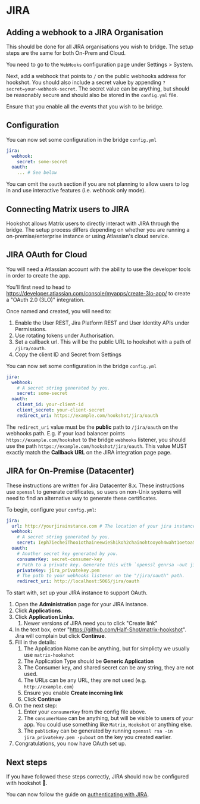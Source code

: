 # JIRA

## Adding a webhook to a JIRA Organisation

This should be done for all JIRA organisations you wish to bridge. The setup steps are the same for both On-Prem and Cloud.

You need to go to the `WebHooks` configuration page under Settings > System.

Next, add a webhook that points to `/` on the public webhooks address for hookshot. You should also include a
secret value by appending `?secret=your-webhook-secret`. The secret value can be anything, but should
be reasonably secure and should also be stored in the `config.yml` file.

Ensure that you enable all the events that you wish to be bridge.


## Configuration

You can now set some configuration in the bridge `config.yml`

```yaml
jira:
  webhook:
    secret: some-secret
  oauth:
    ... # See below
```

You can omit the `oauth` section if you are not planning to allow users to log in and use interactive features (i.e. webhook only mode).

## Connecting Matrix users to JIRA

Hookshot allows Matrix users to directly interact with JIRA through the bridge. The setup process differs
depending on whether you are running a on-premise/enterprise instance or using Atlassian's cloud service.

## JIRA OAuth for Cloud

You will need a Atlassian account with the ability to use the developer tools in order to create the app.

You'll first need to head to https://developer.atlassian.com/console/myapps/create-3lo-app/ to create a
"OAuth 2.0 (3LO)" integration.

Once named and created, you will need to:
  1. Enable the User REST, Jira Platform REST and User Identity APIs under Permissions.
  2. Use rotating tokens under Authorisation.
  3. Set a callback url. This will be the public URL to hookshot with a path of `/jira/oauth`.
  4. Copy the client ID and Secret from Settings

You can now set some configuration in the bridge `config.yml`

```yaml
jira:
  webhook:
    # A secret string generated by you.
    secret: some-secret
  oauth:
    client_id: your-client-id
    client_secret: your-client-secret
    redirect_uri: https://example.com/hookshot/jira/oauth
```

The `redirect_uri` value must be the **public** path to `/jira/oauth` on the webhooks path. E.g. if your load balancer
points `https://example.com/hookshot` to the bridge `webhooks` listener, you should use the path `https://example.com/hookshot/jira/oauth`.
This value MUST exactly match the **Callback URL** on the JIRA integration page page.


## JIRA for On-Premise (Datacenter)

These instructions are written for Jira Datacenter 8.x.
These instructions use `openssl` to generate certificates, so users on non-Unix systems will need to find an alternative way to generate these certificates.

To begin, configure your `config.yml`:


```yaml
jira:
  url: http://yourjirainstance.com # The location of your jira instance.
  webhook:
    # A secret string generated by you.
    secret: Ieph7iecheiThoo1othaineewieSh1koh2chainohtooyoh4waht1oetoaSoh6oh
  oauth:
    # Another secret key generated by you.
    consumerKey: secret-consumer-key
    # Path to a private key. Generate this with `openssl genrsa -out jira_privatekey.pem 4096`
    privateKey: jira_privatekey.pem
    # The path to your webhooks listener on the "/jira/oauth" path.
    redirect_uri: http://localhost:5065/jira/oauth
```
To start with, set up your JIRA instance to support OAuth.


1. Open the **Administration** page for your JIRA instance.
2. Click **Applications**.
3. Click **Application Links**.
   1. Newer versions of JIRA need you to click "Create link"
4. In the text box, enter "https://github.com/Half-Shot/matrix-hookshot". Jira will complain but click **Continue**.
5. Fill in the details:
   1. The Application Name can be anything, but for simplicty we usually use `matrix-hookshot`
   2. The Application Type should be **Generic Application**
   3. The Consumer key, and shared secret can be any string, they are not used.
   4. The URLs can be any URL, they are not used (e.g. `http://example.com`)
   5. Ensure you enable **Create incoming link**
   6. Click **Continue**
6. On the next step:
   1. Enter your `consumerKey` from the config file above.
   2. The `consumerName` can be anything, but will be visible to users of your app. You could use something like `Matrix`, `Hookshot` or anything else.
   3. The `publicKey` can be generated by running `openssl rsa -in jira_privatekey.pem -pubout` on the key you created earlier.
7. Congratulations, you now have OAuth set up.

## Next steps

If you have followed these steps correctly, JIRA should now be configured with hookshot 🥳.

You can now follow the guide on [authenticating with JIRA](../usage/auth.md#jira).
